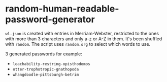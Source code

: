 # random-human-readable-password-generator

`wl.json` is created with entries in Merriam-Webster, restricted to the ones with more than 3 characters and only a-z or A-Z in them. It's been shuffled with `random`. The script uses `random.org` to select which words to use.

3 generated passwords for example:

- `leachability-restring-opisthodomos`
- `otter-trophotropic-gnathopoda`
- `whangdoodle-pittsburgh-betrim`